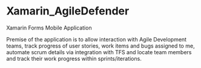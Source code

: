 # Xamarin_AgileDefender
Xamarin Forms Mobile Application

Premise of the application is to allow interaction with Agile Development teams, track progress of user stories, work items and bugs assigned to me, automate scrum details via integration with TFS and locate team members and track their work progress within sprints/iterations.
